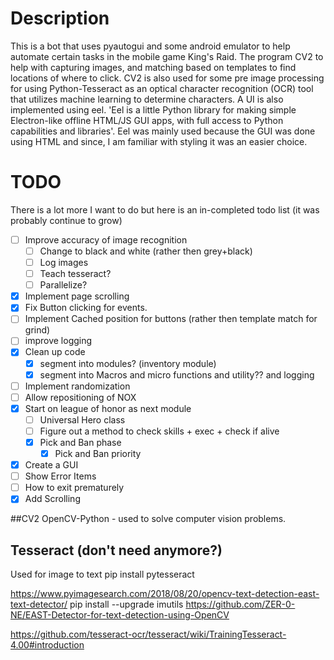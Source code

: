 # Description
This is a bot that uses pyautogui and some android emulator to help automate certain tasks in the mobile game 
King's Raid. The program CV2 to help with capturing images, and matching based on templates to find locations of 
where to click. CV2 is also used for some pre image processing for using Python-Tesseract as an optical character 
recognition (OCR) tool that utilizes machine learning to determine characters. A UI is also implemented using eel. 'Eel 
is a little Python library for making simple Electron-like offline HTML/JS GUI apps, with full access to Python 
capabilities and libraries'. Eel was mainly used because the GUI was done using HTML and since, I am familiar with 
styling it was an easier choice.

# TODO
There is a lot more I want to do but here is an in-completed todo list (it was probably continue to grow)
- [ ]  Improve accuracy of image recognition
    - [ ]  Change to black and white (rather then grey+black)
    - [ ]  Log images
    - [ ]  Teach tesseract?
    - [ ]  Parallelize?
- [x]  Implement page scrolling
- [x]  Fix Button clicking for events.
- [ ]  Implement Cached position for buttons (rather then template match for grind)
- [ ]  improve logging
- [x]  Clean up code
    - [x]  segment into modules? (inventory module)
    - [x]  segment into Macros and micro functions and utility?? and logging
- [ ]  Implement randomization
- [ ]  Allow repositioning of NOX
- [x]  Start on league of honor as next module
    - [ ]  Universal Hero class
    - [ ]  Figure out a method to check skills + exec + check if alive
    - [x]  Pick and Ban phase
        - [x]  Pick and Ban priority
- [x]  Create a GUI
- [ ]  Show Error Items
- [ ]  How to exit prematurely
- [x]  Add Scrolling

##CV2 
OpenCV-Python - used to solve computer vision problems.

## Tesseract (don't need anymore?)
Used for image to text
pip install pytesseract

https://www.pyimagesearch.com/2018/08/20/opencv-text-detection-east-text-detector/
pip install --upgrade imutils
https://github.com/ZER-0-NE/EAST-Detector-for-text-detection-using-OpenCV

https://github.com/tesseract-ocr/tesseract/wiki/TrainingTesseract-4.00#introduction
